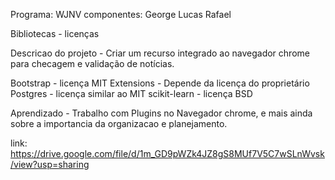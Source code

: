 Programa: WJNV
componentes:
George
Lucas
Rafael

Bibliotecas - licenças

Descricao do projeto - Criar um recurso integrado ao navegador chrome para checagem e validação de notícias.


Bootstrap - licença MIT 
Extensions - Depende da licença do proprietário
Postgres - licença similar ao MIT
scikit-learn - licença BSD


Aprendizado - Trabalho com Plugins no Navegador chrome, e mais ainda sobre a importancia da organizacao e planejamento.

 
link: https://drive.google.com/file/d/1m_GD9pWZk4JZ8gS8MUf7V5C7wSLnWvsk/view?usp=sharing
